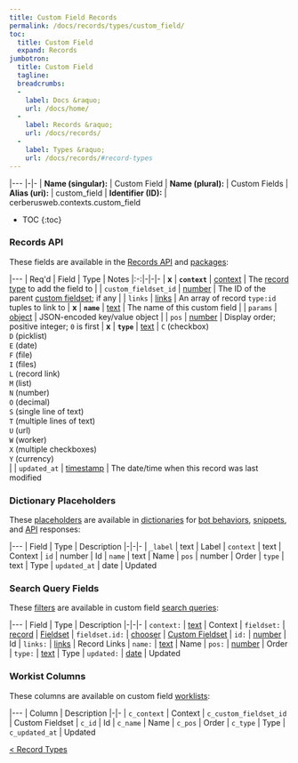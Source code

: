 ```yaml
---
title: Custom Field Records
permalink: /docs/records/types/custom_field/
toc:
  title: Custom Field
  expand: Records
jumbotron:
  title: Custom Field
  tagline: 
  breadcrumbs:
  -
    label: Docs &raquo;
    url: /docs/home/
  -
    label: Records &raquo;
    url: /docs/records/
  -
    label: Types &raquo;
    url: /docs/records/#record-types
---
```


|---
|-|-
| **Name (singular):** | Custom Field
| **Name (plural):** | Custom Fields
| **Alias (uri):** | custom_field
| **Identifier (ID):** | cerberusweb.contexts.custom_field

* TOC
{:toc}

### Records API

These fields are available in the [Records API](/docs/api/endpoints/records/) and [packages](/docs/packages/):

|---
| Req'd | Field | Type | Notes
|:-:|-|-|-
| **x** | **`context`** | [context](/docs/records/fields/types/context/) | The [record type](/docs/records/#record-type) to add the field to 
|   | `custom_fieldset_id` | [number](/docs/records/fields/types/number/) | The ID of the parent [custom fieldset](/docs/records/types/custom_fieldset/); if any 
|   | `links` | [links](/docs/records/fields/types/links/) | An array of record `type:id` tuples to link to 
| **x** | **`name`** | [text](/docs/records/fields/types/text/) | The name of this custom field 
|   | `params` | [object](/docs/records/fields/types/object/) | JSON-encoded key/value object 
|   | `pos` | [number](/docs/records/fields/types/number/) | Display order; positive integer; `0` is first 
| **x** | **`type`** | [text](/docs/records/fields/types/text/) | `C` (checkbox)<br>`D` (picklist)<br>`E` (date)<br>`F` (file)<br>`I` (files)<br>`L` (record link)<br>`M` (list)<br>`N` (number)<br>`O` (decimal)<br>`S` (single line of text)<br>`T` (multiple lines of text)<br>`U` (url)<br>`W` (worker)<br>`X` (multiple checkboxes)<br>`Y` (currency)<br> 
|   | `updated_at` | [timestamp](/docs/records/fields/types/timestamp/) | The date/time when this record was last modified 

### Dictionary Placeholders

These [placeholders](/docs/bots/scripting/placeholders/) are available in [dictionaries](/docs/bots/behaviors/dictionaries/) for [bot behaviors](/docs/bots/behaviors/), [snippets](/docs/snippets/), and [API](/docs/api/) responses:

|---
| Field | Type | Description
|-|-|-
| `_label` | text | Label
| `context` | text | Context
| `id` | number | Id
| `name` | text | Name
| `pos` | number | Order
| `type` | text | Type
| `updated_at` | date | Updated
	
### Search Query Fields

These [filters](/docs/search/filters/) are available in custom field [search queries](/docs/search/):

|---
| Field | Type | Description
|-|-|-
| `context:` | [text](/docs/search/filters/text/) | Context
| `fieldset:` | [record](/docs/search/deep-search/) | [Fieldset](/docs/records/types/custom_fieldset/)
| `fieldset.id:` | [chooser](/docs/search/filters/choosers/) | [Custom Fieldset](/docs/records/types/custom_fieldset/)
| `id:` | [number](/docs/search/filters/numbers/) | Id
| `links:` | [links](/docs/search/filters/links/) | Record Links
| `name:` | [text](/docs/search/filters/text/) | Name
| `pos:` | [number](/docs/search/filters/numbers/) | Order
| `type:` | [text](/docs/search/filters/text/) | Type
| `updated:` | [date](/docs/search/filters/dates/) | Updated
	
### Workist Columns

These columns are available on custom field [worklists](/docs/worklists/):

|---
| Column | Description
|-|-
| `c_context` | Context
| `c_custom_fieldset_id` | Custom Fieldset
| `c_id` | Id
| `c_name` | Name
| `c_pos` | Order
| `c_type` | Type
| `c_updated_at` | Updated

<div class="section-nav">
	<div class="left">
		<a href="/docs/records/#record-types" class="prev">&lt; Record Types</a>
	</div>
	<div class="right align-right">
	</div>
</div>
<div class="clear"></div>
